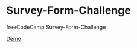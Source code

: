 # Survey-Form-Challenge
 freeCodeCamp Survey-Form-Challenge

[Demo](https://khaled-hassen.github.io/Survey-Form-Challenge/)
